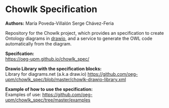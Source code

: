 # Chowlk Specification

<b>Authors:</b>
María Poveda-Villalón
Serge Chávez-Feria

Repository for the Chowlk project, which provides an specification to create Ontology diagrams in <a href="https://www.draw.io/">drawio</a>, and a service to generate the OWL code automatically from the diagram.

<b>Specifcation:</b><br>
https://oeg-upm.github.io/chowlk_spec/

<b>Drawio Library with the specification blocks:</b><br>
Library for diagrams.net (a.k.a draw.io) https://github.com/oeg-upm/chowlk_spec/blob/master/chowlk-drawio-library.xml

<b>Example of how to use the specification:</b><br>
Examples of use:  https://github.com/oeg-upm/chowlk_spec/tree/master/examples
